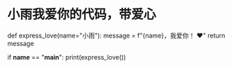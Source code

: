 # 小雨我爱你的代码，带爱心

def express_love(name="小雨"):
    message = f"{name}，我爱你！ ❤️"
    return message

if __name__ == "__main__":
    print(express_love())
